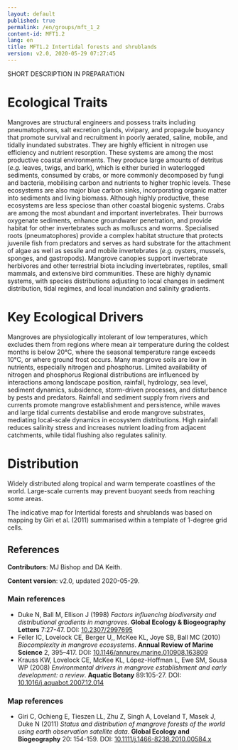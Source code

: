 ```yaml
---
layout: default
published: true
permalink: /en/groups/mft_1_2
content-id: MFT1.2
lang: en
title: MFT1.2 Intertidal forests and shrublands
version: v2.0, 2020-05-29 07:27:45
---
```


SHORT DESCRIPTION IN PREPARATION

# Ecological Traits
 
Mangroves are structural engineers and possess traits including pneumatophores, salt excretion glands, vivipary, and propagule buoyancy that promote survival and recruitment in poorly aerated, saline, mobile, and tidally inundated substrates. They are highly efficient in nitrogen use efficiency and nutrient resorption. These systems are among the most productive coastal environments. They produce large amounts of detritus (<i>e.g.</i> leaves, twigs, and bark), which is either buried in waterlogged sediments, consumed by crabs, or more commonly decomposed by fungi and bacteria, mobilising carbon and nutrients to higher trophic levels. These ecosystems are also major blue carbon sinks, incorporating organic matter into sediments and living biomass. Although highly productive, these ecosystems are less speciose than other coastal biogenic systems. Crabs are among the most abundant and important invertebrates. Their burrows oxygenate sediments, enhance groundwater penetration, and provide habitat for other invertebrates such as molluscs and worms. Specialised roots (pneumatophores) provide a complex habitat structure that protects juvenile fish from predators and serves as hard substrate for the attachment of algae as well as sessile and mobile invertebrates (<i>e.g.</i> oysters, mussels, sponges, and gastropods). Mangrove canopies support invertebrate herbivores and other terrestrial biota including invertebrates, reptiles, small mammals, and extensive bird communities. These are highly dynamic systems, with species distributions adjusting to local changes in sediment distribution, tidal regimes, and local inundation and salinity gradients. 
 
# Key Ecological Drivers
 
Mangroves are physiologically intolerant of low temperatures, which excludes them from regions where mean air temperature during the coldest months is below 20°C, where the seasonal temperature range exceeds 10°C, or where ground frost occurs. Many mangrove soils are low in nutrients, especially nitrogen and phosphorus. Limited availability of nitrogen and phosphorus Regional distributions are influenced by interactions among landscape position, rainfall, hydrology, sea level, sediment dynamics, subsidence, storm-driven processes, and disturbance by pests and predators. Rainfall and sediment supply from rivers and currents promote mangrove establishment and persistence, while waves and large tidal currents destabilise and erode mangrove substrates, mediating local-scale dynamics in ecosystem distributions. High rainfall reduces salinity stress and increases nutrient loading from adjacent catchments, while tidal flushing also regulates salinity.
 
# Distribution
 
Widely distributed along tropical and warm temperate coastlines of the world. Large-scale currents may prevent buoyant seeds from reaching some areas.

The indicative map for Intertidal forests and shrublands was based on mapping by Giri et al. (2011) summarised within a template of 1-degree grid cells.

## References

**Contributors**: MJ Bishop and DA Keith.

**Content version**: v2.0, updated 2020-05-29.

### Main references
* Duke N, Ball M, Ellison J  (1998) *Factors influencing biodiversity and distributional gradients in mangroves*. **Global Ecology & Biogeography Letters** 7:27-47. DOI: [10.2307/2997695](http://doi.org/10.2307/2997695)
* Feller IC, Lovelock CE, Berger U,, McKee KL, Joye SB, Ball MC (2010) *Biocomplexity in mangrove ecosystems*. **Annual Review of Marine Science** 2, 395–417. DOI: [10.1146/annurev.marine.010908.163809](http://doi.org/10.1146/annurev.marine.010908.163809)
* Krauss KW, Lovelock CE, McKee KL, López-Hoffman L, Ewe SM, Sousa WP  (2008) *Environmental drivers in mangrove establishment and early development: a review*. **Aquatic Botany** 89:105-27. DOI: [10.1016/j.aquabot.2007.12.014](http://doi.org/10.1016/j.aquabot.2007.12.014)

### Map references
* Giri C, Ochieng E, Tieszen LL, Zhu Z, Singh A, Loveland T, Masek J, Duke N  (2011) *Status and distribution of mangrove forests of the world using earth observation satellite data*. **Global Ecology and Biogeography** 20: 154-159. DOI: [10.1111/j.1466-8238.2010.00584.x](http://doi.org/10.1111/j.1466-8238.2010.00584.x)


